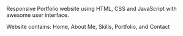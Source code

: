 Responsive Portfolio website using HTML, CSS and JavaScript with awesome user interface.



Website contains:
Home, 
About Me, 
Skills, 
Portfolio, and 
Contact 
